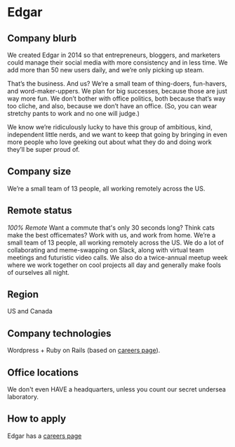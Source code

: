 # Edgar

## Company blurb

We created Edgar in 2014 so that entrepreneurs, bloggers, and marketers could manage their social media with more consistency and in less time. We add more than 50 new users daily, and we’re only picking up steam.

That’s the business. And us? We’re a small team of thing-doers, fun-havers, and word-maker-uppers. We plan for big successes, because those are just way more fun. We don’t bother with office politics, both because that’s way too cliche, and also, because we don’t have an office. (So, you can wear stretchy pants to work and no one will judge.)

We know we’re ridiculously lucky to have this group of ambitious, kind, independent little nerds, and we want to keep that going by bringing in even more people who love geeking out about what they do and doing work they’ll be super proud of.

## Company size

We’re a small team of 13 people, all working remotely across the US.

## Remote status

*100% Remote*
Want a commute that's only 30 seconds long? Think cats make the best officemates? Work with us, and work from home. We’re a small team of 13 people, all working remotely across the US. We do a lot of collaborating and meme-swapping on Slack, along with virtual team meetings and futuristic video calls. We also do a twice-annual meetup week where we work together on cool projects all day and generally make fools of ourselves all night.

## Region

US and Canada

## Company technologies

Wordpress + Ruby on Rails (based on [careers page](http://meetedgar.com/careers/)).

## Office locations

We don't even HAVE a headquarters, unless you count our secret undersea laboratory.

## How to apply

Edgar has a [careers page](http://meetedgar.com/careers/)
